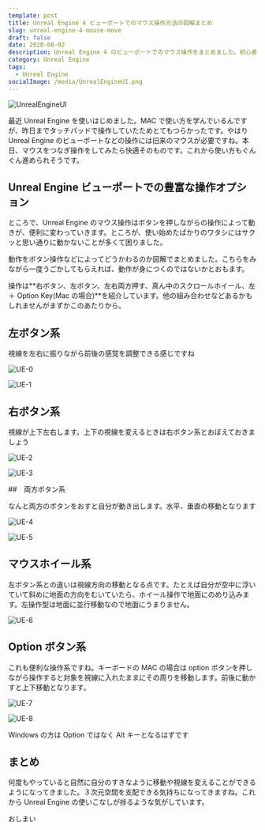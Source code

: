 ```yaml
---
template: post
title: Unreal Engine 4 ビューポートでのマウス操作方法の図解まとめ
slug: unreal-engine-4-mouse-move
draft: false
date: 2020-08-02
description: Unreal Engine 4 のビューポートでのマウス操作をまとめました。初心者でまだまだ自分でわかりにくかったこともあり図にして頭を整理しました。初心者の方にはお役にたつかもと思いネットにそっとおいておきます。
category: Unreal Engine
tags:
  - Unreal Engine
socialImage: /media/UnrealEngineUI.png
---
```


![UnrealEngineUI](/media/UnrealEngineUI-6363390.png)

最近 Unreal Engine を使いはじめました。MAC で使い方を学んでいるんですが、昨日までタッチパッドで操作していたためとてもつらかったです。やはり Unreal Engine のビューポートなどの操作には旧来のマウスが必要ですね。本日、マウスをつなぎ操作をしてみたら快適そのものです。これから使い方もぐんぐん進められそうです。

## Unreal Engine ビューポートでの豊富な操作オプション

ところで、Unreal Engine のマウス操作はボタンを押しながらの操作によって動きが、便利に変わっていきます。ところが、使い始めたばかりのワタシにはサクッと思い通りに動かないことが多くて困りました。

動作をボタン操作などによってどうかわるのか図解でまとめました。こちらをみながら一度うごかしてもらえれば、動作が身につくのではないかとおもます。

操作は**右ボタン、左ボタン、左右両方押す、真ん中のスクロールホイール、左＋ Option Key(Mac の場合)**を紹介しています。他の組み合わせなどあるかもしれませんがまずかこのあたりから。

## 左ボタン系

視線を左右に振りながら前後の感覚を調整できる感じですね

![UE-0](/media/UE-0.png)

![UE-1](/media/UE-1.png)

## 右ボタン系

視線が上下左右します。上下の視線を変えるときは右ボタン系とおぼえておきましょう

![UE-2](/media/UE-2.png)

![UE-3](/media/UE-3.png)

##　両方ボタン系

なんと両方のボタンをおすと自分が動き出します。水平、垂直の移動となります

![UE-4](/media/UE-4.png)

![UE-5](/media/UE-5.png)

## マウスホイール系

左ボタン系との違いは視線方向の移動となる点です。たとえば自分が空中に浮いていて斜めに地面の方向をむいていたら、ホイール操作で地面にのめり込みます。左操作型は地面に並行移動なので地面にうまりません。

![UE-6](/media/UE-6.png)

## Option ボタン系

これも便利な操作系ですね。キーボードの MAC の場合は option ボタンを押しながら操作すると対象を視線に入れたままにその周りを移動します。前後に動かすと上下移動となります。

![UE-7](/media/UE-7.png)

![UE-8](/media/UE-8.png)

Windows の方は Option ではなく Alt キーとなるはずです

## まとめ

何度もやっていると自然に自分のすきなように移動や視線を変えることができるようになってきました。３次元空間を支配できる気持ちになってきますね。これから Unreal Engine の使いこなしが捗るような気がしています。

おしまい
